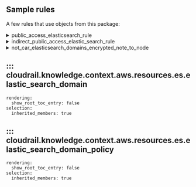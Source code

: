 ## Sample rules
A few rules that use objects from this package:


<details>
<summary>public_access_elasticsearch_rule</summary>

```python
--8<--
cloudrail/knowledge/rules/aws/context_aware/public_access_validation_rules/public_access_elasticsearch_rule.py
--8<--
```
</details>

<details>
<summary>indirect_public_access_elastic_search_rule</summary>

```python
--8<--
cloudrail/knowledge/rules/aws/context_aware/indirect_public_access_rules/indirect_public_access_elastic_search_rule.py
--8<--
```
</details>

<details>
<summary>not_car_elasticsearch_domains_encrypted_note_to_node</summary>

```python
--8<--
cloudrail/knowledge/rules/aws/non_context_aware/encryption_enforcement_rules/es_encrypt_node_to_node_rule.py
--8<--
```
</details>

## ::: cloudrail.knowledge.context.aws.resources.es.elastic_search_domain
    rendering:
      show_root_toc_entry: false
    selection:
      inherited_members: true

## ::: cloudrail.knowledge.context.aws.resources.es.elastic_search_domain_policy
    rendering:
      show_root_toc_entry: false
    selection:
      inherited_members: true
